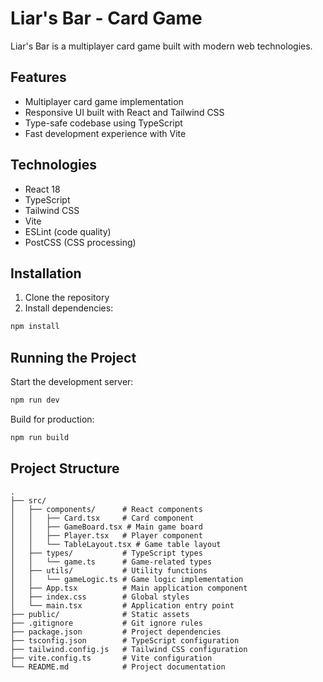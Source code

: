 # Liar's Bar - Card Game

Liar's Bar is a multiplayer card game built with modern web technologies.

## Features

- Multiplayer card game implementation
- Responsive UI built with React and Tailwind CSS
- Type-safe codebase using TypeScript
- Fast development experience with Vite

## Technologies

- React 18
- TypeScript
- Tailwind CSS
- Vite
- ESLint (code quality)
- PostCSS (CSS processing)

## Installation

1. Clone the repository
2. Install dependencies:
```bash
npm install
```

## Running the Project

Start the development server:
```bash
npm run dev
```

Build for production:
```bash
npm run build
```

## Project Structure

```
.
├── src/
│   ├── components/      # React components
│   │   ├── Card.tsx     # Card component
│   │   ├── GameBoard.tsx # Main game board
│   │   ├── Player.tsx   # Player component
│   │   └── TableLayout.tsx # Game table layout
│   ├── types/           # TypeScript types
│   │   └── game.ts      # Game-related types
│   ├── utils/           # Utility functions
│   │   └── gameLogic.ts # Game logic implementation
│   ├── App.tsx          # Main application component
│   ├── index.css        # Global styles
│   └── main.tsx         # Application entry point
├── public/              # Static assets
├── .gitignore           # Git ignore rules
├── package.json         # Project dependencies
├── tsconfig.json        # TypeScript configuration
├── tailwind.config.js   # Tailwind CSS configuration
├── vite.config.ts       # Vite configuration
└── README.md            # Project documentation
```


